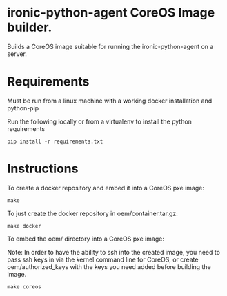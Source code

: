 # ironic-python-agent CoreOS Image builder.

Builds a CoreOS image suitable for running the ironic-python-agent on a server.

# Requirements

Must be run from a linux machine with a working docker installation and python-pip

Run the following locally or from a virtualenv to install the python requirements
```
pip install -r requirements.txt
``` 

# Instructions

To create a docker repository and embed it into a CoreOS pxe image:
```
make
```

To just create the docker repository in oem/container.tar.gz:
```
make docker
``` 

To embed the oem/ directory into a CoreOS pxe image:

Note: In order to have the ability to ssh into the created image, you need to
pass ssh keys in via the kernel command line for CoreOS, or create
oem/authorized_keys with the keys you need added before building the image.
```
make coreos
```
